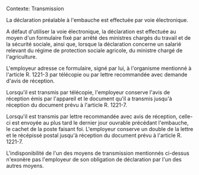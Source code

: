 Contexte: Transmission

La déclaration préalable à l'embauche est effectuée par voie électronique.

A défaut d'utiliser la voie électronique, la déclaration est effectuée au moyen d'un formulaire fixé par arrêté des ministres chargés du travail et de la sécurité sociale, ainsi que, lorsque la déclaration concerne un salarié relevant du régime de protection sociale agricole, du ministre chargé de l'agriculture.

L'employeur adresse ce formulaire, signé par lui, à l'organisme mentionné à l'article R. 1221-3 par télécopie ou par lettre recommandée avec demande d'avis de réception.

Lorsqu'il est transmis par télécopie, l'employeur conserve l'avis de réception émis par l'appareil et le document qu'il a transmis jusqu'à réception du document prévu à l'article R. 1221-7.

Lorsqu'il est transmis par lettre recommandée avec avis de réception, celle-ci est envoyée au plus tard le dernier jour ouvrable précédant l'embauche, le cachet de la poste faisant foi. L'employeur conserve un double de la lettre et le récépissé postal jusqu'à réception du document prévu à l'article R. 1221-7.

L'indisponibilité de l'un des moyens de transmission mentionnés ci-dessus n'exonère pas l'employeur de son obligation de déclaration par l'un des autres moyens.
